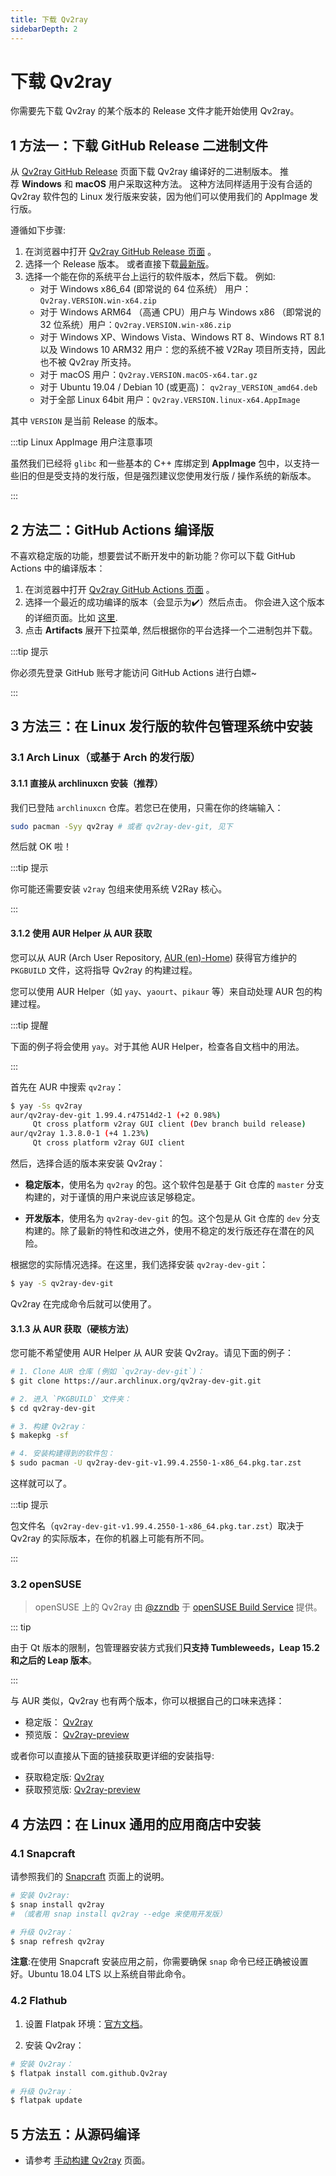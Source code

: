 ```yaml
---
title: 下载 Qv2ray
sidebarDepth: 2
---
```


# 下载 Qv2ray

你需要先下载 Qv2ray 的某个版本的 Release 文件才能开始使用 Qv2ray。

## 1 方法一：下载 GitHub Release 二进制文件

从 [Qv2ray GitHub Release](https://github.com/Qv2ray/Qv2ray/releases) 页面下载 Qv2ray 编译好的二进制版本。 推荐 **Windows** 和 **macOS** 用户采取这种方法。 这种方法同样适用于没有合适的 Qv2ray 软件包的 Linux 发行版来安装，因为他们可以使用我们的 AppImage 发行版。

遵循如下步骤:

1. 在浏览器中打开 [Qv2ray GitHub Release 页面](https://github.com/Qv2ray/Qv2ray/releases) 。
2. 选择一个 Release 版本。 或者直接下载[最新版](https://github.com/Qv2ray/Qv2ray/releases/latest)。
3. 选择一个能在你的系统平台上运行的软件版本，然后下载。 例如:
   - 对于 Windows x86_64 (即常说的 64 位系统） 用户： `Qv2ray.VERSION.win-x64.zip`
   - 对于 Windows ARM64 （高通 CPU）用户与 Windows x86 （即常说的 32 位系统）用户：`Qv2ray.VERSION.win-x86.zip`
   - 对于 Windows XP、Windows Vista、Windows RT 8、Windows RT 8.1 以及 Windows 10 ARM32 用户：您的系统不被 V2Ray 项目所支持，因此也不被 Qv2ray 所支持。
   - 对于 macOS 用户：`Qv2ray.VERSION.macOS-x64.tar.gz`
   - 对于 Ubuntu 19.04 / Debian 10 (或更高)： `qv2ray_VERSION_amd64.deb`
   - 对于全部 Linux 64bit 用户：`Qv2ray.VERSION.linux-x64.AppImage`

其中 `VERSION` 是当前 Release 的版本。

:::tip Linux AppImage 用户注意事项

虽然我们已经将 `glibc` 和一些基本的 C++ 库绑定到 **AppImage** 包中，以支持一些旧的但是受支持的发行版，但是强烈建议您使用发行版 / 操作系统的新版本。

:::

## 2 方法二：GitHub Actions 编译版

不喜欢稳定版的功能，想要尝试不断开发中的新功能？你可以下载 GitHub Actions 中的编译版本：

1. 在浏览器中打开 [Qv2ray GitHub Actions 页面](https://github.com/Qv2ray/Qv2ray/actions) 。
2. 选择一个最近的成功编译的版本（会显示为✔️）然后点击。 你会进入这个版本的详细页面。比如 [这里](https://github.com/Qv2ray/Qv2ray/commit/de88bfc69e50bf7c4ce034756720bf06df42612a/checks?check_suite_id=377218225).
3. 点击 **Artifacts** 展开下拉菜单, 然后根据你的平台选择一个二进制包并下载。

:::tip 提示

你必须先登录 GitHub 账号才能访问 GitHub Actions 进行白嫖~

:::

## 3 方法三：在 Linux 发行版的软件包管理系统中安装

### 3.1 Arch Linux（或基于 Arch 的发行版）

#### 3.1.1 直接从 archlinuxcn 安装（推荐）

我们已登陆 `archlinuxcn` 仓库。若您已在使用，只需在你的终端输入：

```bash
sudo pacman -Syy qv2ray # 或者 qv2ray-dev-git, 见下
```

然后就 OK 啦！

:::tip 提示

你可能还需要安装 `v2ray` 包组来使用系统 V2Ray 核心。

:::

#### 3.1.2 使用 AUR Helper 从 AUR 获取

您可以从 AUR (Arch User Repository, [AUR (en)-Home](https://aur.archlinux.org/)) 获得官方维护的 `PKGBUILD` 文件，这将指导 Qv2ray 的构建过程。

您可以使用 AUR Helper（如 `yay`、`yaourt`、`pikaur` 等）来自动处理 AUR 包的构建过程。

:::tip 提醒

下面的例子将会使用 `yay`。对于其他 AUR Helper，检查各自文档中的用法。

:::

首先在 AUR 中搜索 `qv2ray`：

```bash
$ yay -Ss qv2ray
aur/qv2ray-dev-git 1.99.4.r47514d2-1 (+2 0.98%)
     Qt cross platform v2ray GUI client (Dev branch build release)
aur/qv2ray 1.3.8.0-1 (+4 1.23%)
     Qt cross platform v2ray GUI client
```

然后，选择合适的版本来安装 Qv2ray：

- **稳定版本**，使用名为 `qv2ray` 的包。这个软件包是基于 Git 仓库的 `master` 分支构建的，对于谨慎的用户来说应该足够稳定。

- **开发版本**，使用名为 `qv2ray-dev-git` 的包。这个包是从 Git 仓库的 `dev` 分支构建的。除了最新的特性和改进之外，使用不稳定的发行版还存在潜在的风险。

根据您的实际情况选择。在这里，我们选择安装 `qv2ray-dev-git`：

```bash
$ yay -S qv2ray-dev-git
```

Qv2ray 在完成命令后就可以使用了。

#### 3.1.3 从 AUR 获取（硬核方法）

您可能不希望使用 AUR Helper 从 AUR 安装 Qv2ray。请见下面的例子：

```bash
# 1. Clone AUR 仓库 (例如 `qv2ray-dev-git`)：
$ git clone https://aur.archlinux.org/qv2ray-dev-git.git

# 2. 进入 `PKGBUILD` 文件夹：
$ cd qv2ray-dev-git

# 3. 构建 Qv2ray：
$ makepkg -sf

# 4. 安装构建得到的软件包：
$ sudo pacman -U qv2ray-dev-git-v1.99.4.2550-1-x86_64.pkg.tar.zst
```

这样就可以了。

:::tip 提示

包文件名（`qv2ray-dev-git-v1.99.4.2550-1-x86_64.pkg.tar.zst`）取决于 Qv2ray 的实际版本，在你的机器上可能有所不同。

:::

### 3.2 openSUSE

> openSUSE 上的 Qv2ray 由 [@zzndb](https://github.com/zzndb) 于 [openSUSE Build Service](https://build.opensuse.org/) 提供。

::: tip

由于 Qt 版本的限制，包管理器安装方式我们**只支持 Tumbleweeds，Leap 15.2 和之后的 Leap 版本**。

:::

与 AUR 类似，Qv2ray 也有两个版本，你可以根据自己的口味来选择：

- 稳定版： [Qv2ray](https://build.opensuse.org/package/show/home:zzndb/Qv2ray)
- 预览版： [Qv2ray-preview](https://build.opensuse.org/package/show/home:zzndb/Qv2ray-preview)

或者你可以直接从下面的链接获取更详细的安装指导:

- 获取稳定版: [Qv2ray](https://software.opensuse.org/download.html?project=home%3Azzndb&package=Qv2ray)
- 获取预览版: [Qv2ray-preview](https://software.opensuse.org/download.html?project=home%3Azzndb&package=Qv2ray-preview)

## 4 方法四：在 Linux 通用的应用商店中安装

### 4.1 Snapcraft

请参照我们的 [Snapcraft](https://snapcraft.io/qv2ray) 页面上的说明。

```bash
# 安装 Qv2ray:
$ snap install qv2ray
# （或者用 snap install qv2ray --edge 来使用开发版）

# 升级 Qv2ray：
$ snap refresh qv2ray
```
**注意**:在使用 Snapcraft 安装应用之前，你需要确保 `snap` 命令已经正确被设置好。Ubuntu 18.04 LTS 以上系统自带此命令。

### 4.2 Flathub

1. 设置 Flatpak 环境：[官方文档](https://flatpak.org/setup/)。

2. 安装 Qv2ray：

```bash
# 安装 Qv2ray：
$ flatpak install com.github.Qv2ray

# 升级 Qv2ray：
$ flatpak update
```

## 5 方法五：从源码编译

- 请参考 [手动构建 Qv2ray](/hacking/manuallybuild/) 页面。
